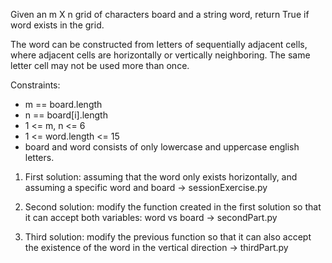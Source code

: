 Given an m X n grid of characters board and a string word, return True if word exists in the grid.

The word can be constructed from letters of sequentially adjacent cells, where adjacent cells are horizontally or vertically neighboring. The same letter cell may not be
used more than once.

Constraints:
- m == board.length
- n == board[i].length
- 1 <= m, n <= 6
- 1 <= word.length <= 15
- board and word consists of only lowercase and uppercase english letters.

1. First solution: assuming that the word only exists horizontally, and assuming a specific word and board -> sessionExercise.py

2. Second solution: modify the function created in the first solution so that it can accept both variables: word vs board -> secondPart.py

3. Third solution: modify the previous function so that it can also accept the existence of the word in the vertical direction -> thirdPart.py